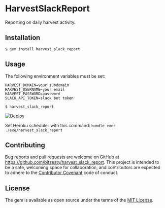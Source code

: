 # HarvestSlackReport

Reporting on daily harvest activity.

## Installation

    $ gem install harvest_slack_report

## Usage

The following environment variables must be set:

    HARVEST_DOMAIN=your subdomain
    HARVEST_USERNAME=your email
    HARVEST_PASSWORD=password
    SLACK_API_TOKEN=slack bot token

    $ harvest_slack_report

[![Deploy](https://www.herokucdn.com/deploy/button.svg)](https://heroku.com/deploy)

Set Heroku scheduler with this command: `bundle exec ./exe/harvest_slack_report`

## Contributing

Bug reports and pull requests are welcome on GitHub at https://github.com/bitzesty/harvest_slack_report. This project is intended to be a safe, welcoming space for collaboration, and contributors are expected to adhere to the [Contributor Covenant](http://contributor-covenant.org) code of conduct.

## License

The gem is available as open source under the terms of the [MIT License](http://opensource.org/licenses/MIT).
